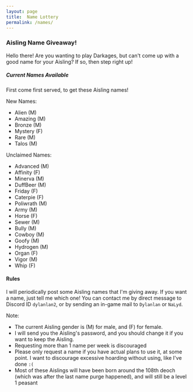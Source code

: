 ```yaml
---
layout: page
title:  Name Lottery
permalink: /names/
---
```


### Aisling Name Giveaway!

Hello there! Are you wanting to play Darkages, but can't come up with a good name for your Aisling? If so, then step right up!

##### Current Names Available

First come first served, to get these Aisling names!

New Names:
- Alien (M)
- Amazing (M)
- Bronze (M)
- Mystery (F)
- Rare (M)
- Talos (M)

Unclaimed Names:
- Advanced (M)
- Affinity (F)
- Minerva (M)
- DuffBeer (M)
- Friday (F)
- Caterpie (F)
- Poliwrath (M)
- Army (M)
- Horse (F)
- Sewer (M)
- Bully (M)
- Cowboy (M)
- Goofy (M)
- Hydrogen (M)
- Organ (F)
- Vigor (M)
- Whip (F)


#### Rules

I will periodically post some Aisling names that I'm giving away. If you want a name, just tell me which one! You can contact me by direct message to Discord ID `dylanlan2`, or by sending an in-game mail to `Dylanlan` or `NaLyd`.

Note:
- The current Aisling gender is (M) for male, and (F) for female.
- I will send you the Aisling's password, and you should change it if you want to keep the Aisling.
- Requesting more than 1 name per week is discouraged
- Please only request a name if you have actual plans to use it, at some point. I want to discourage excessive hoarding without using, like I've done `:(`
- Most of these Aislings will have been born around the 108th deoch (which was after the last name purge happened), and will still be a level 1 peasant

